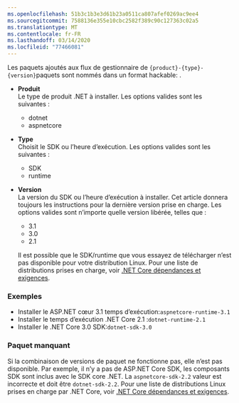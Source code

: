 ```yaml
---
ms.openlocfilehash: 51b3c1b3e3d61b23a0511ca807afef0269ac9ee4
ms.sourcegitcommit: 7588136e355e10cbc2582f389c90c127363c02a5
ms.translationtype: MT
ms.contentlocale: fr-FR
ms.lasthandoff: 03/14/2020
ms.locfileid: "77466081"
---
```


Les paquets ajoutés aux flux de gestionnaire de `{product}-{type}-{version}`paquets sont nommés dans un format hackable: .

- **Produit**\
Le type de produit .NET à installer. Les options valides sont les suivantes :

  - dotnet
  - aspnetcore

- **Type**\
Choisit le SDK ou l’heure d’exécution. Les options valides sont les suivantes :

  - SDK
  - runtime

- **Version**\
La version du SDK ou l’heure d’exécution à installer. Cet article donnera toujours les instructions pour la dernière version prise en charge. Les options valides sont n’importe quelle version libérée, telles que :

  - 3.1
  - 3.0
  - 2.1

  Il est possible que le SDK/runtime que vous essayez de télécharger n’est pas disponible pour votre distribution Linux. Pour une liste de distributions prises en charge, voir [.NET Core dépendances et exigences](../dependencies.md?pivots=os-linux).

### <a name="examples"></a>Exemples

- Installer le ASP.NET cœur 3.1 temps d’exécution:`aspnetcore-runtime-3.1`
- Installer le temps d’exécution .NET Core 2.1 :`dotnet-runtime-2.1`
- Installer le .NET Core 3.0 SDK:`dotnet-sdk-3.0`

### <a name="package-missing"></a>Paquet manquant

Si la combinaison de versions de paquet ne fonctionne pas, elle n’est pas disponible. Par exemple, il n’y a pas de ASP.NET Core SDK, les composants SDK sont inclus avec le SDK core .NET. La `aspnetcore-sdk-2.2` valeur est incorrecte et doit être `dotnet-sdk-2.2`. Pour une liste de distributions Linux prises en charge par .NET Core, voir [.NET Core dépendances et exigences](../dependencies.md?pivots=os-linux).
